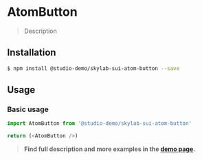 # AtomButton

> Description

<!-- ![](./assets/preview.png) -->

## Installation

```sh
$ npm install @studio-demo/skylab-sui-atom-button --save
```

## Usage

### Basic usage
```js
import AtomButton from '@studio-demo/skylab-sui-atom-button'

return (<AtomButton />)
```


> **Find full description and more examples in the [demo page](#).**
